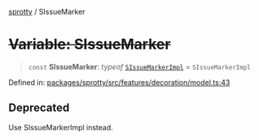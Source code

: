 
[sprotty](../globals) / SIssueMarker

# ~~Variable: SIssueMarker~~

> `const` **SIssueMarker**: *typeof* [`SIssueMarkerImpl`](../Class.SIssueMarkerImpl) = `SIssueMarkerImpl`

Defined in: [packages/sprotty/src/features/decoration/model.ts:43](https://github.com/eclipse-sprotty/sprotty/blob/f9b2433481cc27a1ac0c92d525a92039ae7f6c76/packages/sprotty/src/features/decoration/model.ts#L43)

## Deprecated

Use SIssueMarkerImpl instead.
